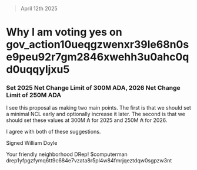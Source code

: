 
> April 12th 2025

# Why I am voting yes on gov_action10ueqgzwenxr39le68n0se9peu92r7gm2846xwehh3u0ahc0qd0uqqyljxu5 

### Set 2025 Net Change Limit of 300M ADA, 2026 Net Change Limit of 250M ADA

I see this proposal as making two main points. The first is that we should set a minimal NCL early and optionally increase it later. The second is that we should set these values at 300M ₳ for 2025 and 250M ₳ for 2026.

I agree with both of these suggestions. 

Signed William Doyle

Your friendly neighborhood DRep!
$computerman
drep1yfpgzfymq6tt9c684e7vzata8r5pl4w84fmrjqeztdqw0sgpzw3nt